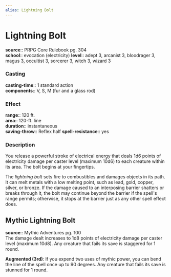 ```yaml
---
alias: Lightning Bolt
---
```


# Lightning Bolt 

**source**:: PRPG Core Rulebook pg. 304  
**school**:: evocation (electricity)
**level**:: adept 3, arcanist 3, bloodrager 3, magus 3, occultist 3, sorcerer 3, witch 3, wizard 3

### Casting 

**casting-time**:: 1 standard action  
**components**:: V, S, M (fur and a glass rod)

### Effect 

**range**:: 120 ft.  
**area**:: 120-ft. line  
**duration**:: instantaneous  
**saving-throw**:: Reflex half
**spell-resistance**:: yes

### Description 

You release a powerful stroke of electrical energy that deals 1d6 points of electricity damage per caster level (maximum 10d6) to each creature within its area. The bolt begins at your fingertips.  
  
The *lightning bolt* sets fire to combustibles and damages objects in its path. It can melt metals with a low melting point, such as lead, gold, copper, silver, or bronze. If the damage caused to an interposing barrier shatters or breaks through it, the bolt may continue beyond the barrier if the spell's range permits; otherwise, it stops at the barrier just as any other spell effect does.

## Mythic Lightning Bolt 

**source**:: Mythic Adventures pg. 100  
The damage dealt increases to 1d8 points of electricity damage per caster level (maximum 10d8). Any creature that fails its save is staggered for 1 round.  
  
**Augmented (3rd)**: If you expend two uses of mythic power, you can bend the line of the spell once up to 90 degrees. Any creature that fails its save is stunned for 1 round.
